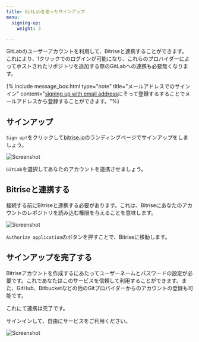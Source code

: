 ```yaml
---
title: GitLabを使ったサインアップ
menu:
  signing-up:
    weight: 3

---
```

GitLabのユーザーアカウントを利用して、Bitriseと連携することができます。 これにより、1クリックでのログインが可能になり、これらのプロバイダーによってホストされたリポジトリを追加する際のGitLabへの連携も必要無くなります。

{% include message_box.html type="note" title="メールアドレスでのサインイン" content="[signing up with email address](/getting-started/signing-up/signing-up-with-email)にそって登録するすることでメールアドレスから登録することができます。"%}

## サインアップ

`Sign up!`をクリックして[bitrise.io](https://bitrise.io)のランディングページでサインアップをしましょう。

![Screenshot](/img/signing-up/sign-up-bitrise.png)

`GitLab`を選択してあなたのアカウントを連携させましょう。

## Bitriseと連携する

接続する前にBitriseと連携する必要があります。これは、Bitriseにあなたのアカウントのレポジトリを読み込む権限を与えることを意味します。

![Screenshot](/img/signing-up/gitlab_authorization.png)

`Authorize application`のボタンを押すことで、Bitriseに移動します。

## サインアップを完了する

Bitriseアカウントを作成するにあたってユーザーネームとパスワードの設定が必要です。これであなたはこのサービスを信頼して利用することができます。また、GitHub、Bitbucketなどの他のGitプロバイダーからのアカウントの登録も可能です。

これにて連携は完了です。

サインインして、自由にサービスをご利用ください。

![Screenshot](/img/signing-up/signup_success.png)
